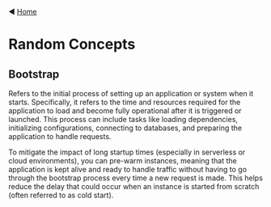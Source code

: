 ◀️ [Home](../README.md)

# Random Concepts

## Bootstrap
Refers to the initial process of setting up an application or system when it starts. Specifically, it refers to the time and resources required for the application to load and become fully operational after it is triggered or launched. This process can include tasks like loading dependencies, initializing configurations, connecting to databases, and preparing the application to handle requests.

To mitigate the impact of long startup times (especially in serverless or cloud environments), you can pre-warm instances, meaning that the application is kept alive and ready to handle traffic without having to go through the bootstrap process every time a new request is made. This helps reduce the delay that could occur when an instance is started from scratch (often referred to as cold start).
